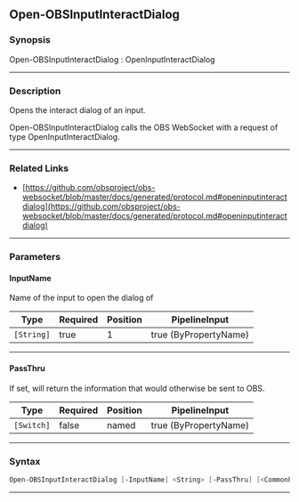 Open-OBSInputInteractDialog
---------------------------
### Synopsis
Open-OBSInputInteractDialog : OpenInputInteractDialog

---
### Description

Opens the interact dialog of an input.


Open-OBSInputInteractDialog calls the OBS WebSocket with a request of type OpenInputInteractDialog.

---
### Related Links
* [https://github.com/obsproject/obs-websocket/blob/master/docs/generated/protocol.md#openinputinteractdialog](https://github.com/obsproject/obs-websocket/blob/master/docs/generated/protocol.md#openinputinteractdialog)



---
### Parameters
#### **InputName**

Name of the input to open the dialog of






|Type      |Required|Position|PipelineInput        |
|----------|--------|--------|---------------------|
|`[String]`|true    |1       |true (ByPropertyName)|



---
#### **PassThru**

If set, will return the information that would otherwise be sent to OBS.






|Type      |Required|Position|PipelineInput        |
|----------|--------|--------|---------------------|
|`[Switch]`|false   |named   |true (ByPropertyName)|



---
### Syntax
```PowerShell
Open-OBSInputInteractDialog [-InputName] <String> [-PassThru] [<CommonParameters>]
```
---
